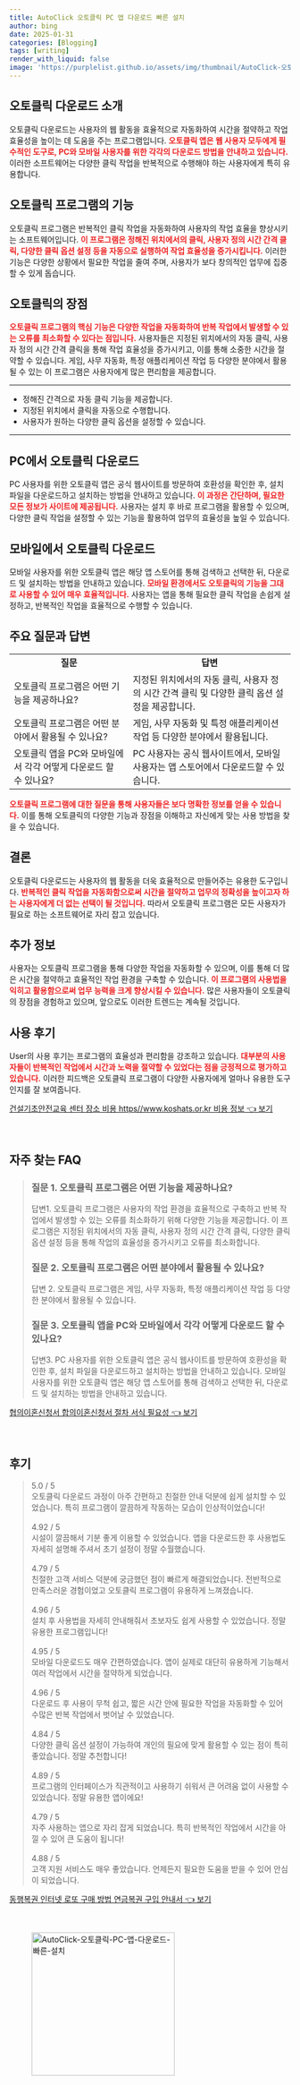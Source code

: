 ```yaml
---
title: AutoClick 오토클릭 PC 앱 다운로드 빠른 설치
author: bing
date: 2025-01-31
categories: [Blogging]
tags: [writing]
render_with_liquid: false
image: 'https://purplelist.github.io/assets/img/thumbnail/AutoClick-오토클릭-PC-앱-다운로드-빠른-설치.webp'
---
```



<h2 id='오토클릭 다운로드 소개'>오토클릭 다운로드 소개</h2>

<p>오토클릭 다운로드는 사용자의 웹 활동을 효율적으로 자동화하여 시간을 절약하고 작업 효율성을 높이는 데 도움을 주는 프로그램입니다. <b><span style="color: #ee2323;">오토클릭 앱은 웹 사용자 모두에게 필수적인 도구로, PC와 모바일 사용자를 위한 각각의 다운로드 방법을 안내하고 있습니다.</span></b> 이러한 소프트웨어는 다양한 클릭 작업을 반복적으로 수행해야 하는 사용자에게 특히 유용합니다.</p>

<h2 id='오토클릭 프로그램의 기능'>오토클릭 프로그램의 기능</h2>

<p>오토클릭 프로그램은 반복적인 클릭 작업을 자동화하여 사용자의 작업 효율을 향상시키는 소프트웨어입니다. <b><span style="color: #ee2323;">이 프로그램은 정해진 위치에서의 클릭, 사용자 정의 시간 간격 클릭, 다양한 클릭 옵션 설정 등을 자동으로 실행하여 작업 효율성을 증가시킵니다.</span></b> 이러한 기능은 다양한 상황에서 필요한 작업을 줄여 주며, 사용자가 보다 창의적인 업무에 집중할 수 있게 돕습니다.</p>

<h2 id='오토클릭의 장점'>오토클릭의 장점</h2>

<p><b><span style="color: #ee2323;">오토클릭 프로그램의 핵심 기능은 다양한 작업을 자동화하여 반복 작업에서 발생할 수 있는 오류를 최소화할 수 있다는 점입니다.</span></b> 사용자들은 지정된 위치에서의 자동 클릭, 사용자 정의 시간 간격 클릭을 통해 작업 효율성을 증가시키고, 이를 통해 소중한 시간을 절약할 수 있습니다. 게임, 사무 자동화, 특정 애플리케이션 작업 등 다양한 분야에서 활용될 수 있는 이 프로그램은 사용자에게 많은 편리함을 제공합니다.</p>

<hr />

<ul>
    <li>정해진 간격으로 자동 클릭 기능을 제공합니다.</li>
    <li>지정된 위치에서 클릭을 자동으로 수행합니다.</li>
    <li>사용자가 원하는 다양한 클릭 옵션을 설정할 수 있습니다.</li>
</ul>

<hr />

<h2 id='PC에서 오토클릭 다운로드'>PC에서 오토클릭 다운로드</h2>

<p>PC 사용자를 위한 오토클릭 앱은 공식 웹사이트를 방문하여 호환성을 확인한 후, 설치 파일을 다운로드하고 설치하는 방법을 안내하고 있습니다. <b><span style="color: #ee2323;">이 과정은 간단하며, 필요한 모든 정보가 사이트에 제공됩니다.</span></b> 사용자는 설치 후 바로 프로그램을 활용할 수 있으며, 다양한 클릭 작업을 설정할 수 있는 기능을 활용하여 업무의 효율성을 높일 수 있습니다.</p>

<h2 id='모바일에서 오토클릭 다운로드'>모바일에서 오토클릭 다운로드</h2>

<p>모바일 사용자를 위한 오토클릭 앱은 해당 앱 스토어를 통해 검색하고 선택한 뒤, 다운로드 및 설치하는 방법을 안내하고 있습니다. <b><span style="color: #ee2323;">모바일 환경에서도 오토클릭의 기능을 그대로 사용할 수 있어 매우 효율적입니다.</span></b> 사용자는 앱을 통해 필요한 클릭 작업을 손쉽게 설정하고, 반복적인 작업을 효율적으로 수행할 수 있습니다.</p>

<h2 id='주요 질문과 답변'>주요 질문과 답변</h2>

<table>
    <tr>
        <td style="text-align: center; height: 17px;"><b>질문</b></td>
        <td style="text-align: center; height: 17px;"><b>답변</b></td>
    </tr>
    <tr>
        <td>오토클릭 프로그램은 어떤 기능을 제공하나요?</td>
        <td>지정된 위치에서의 자동 클릭, 사용자 정의 시간 간격 클릭 및 다양한 클릭 옵션 설정을 제공합니다.</td>
    </tr>
    <tr>
        <td>오토클릭 프로그램은 어떤 분야에서 활용될 수 있나요?</td>
        <td>게임, 사무 자동화 및 특정 애플리케이션 작업 등 다양한 분야에서 활용됩니다.</td>
    </tr>
    <tr>
        <td>오토클릭 앱을 PC와 모바일에서 각각 어떻게 다운로드 할 수 있나요?</td>
        <td>PC 사용자는 공식 웹사이트에서, 모바일 사용자는 앱 스토어에서 다운로드할 수 있습니다.</td>
    </tr>
</table>

<p><b><span style="color: #ee2323;">오토클릭 프로그램에 대한 질문을 통해 사용자들은 보다 명확한 정보를 얻을 수 있습니다.</span></b> 이를 통해 오토클릭의 다양한 기능과 장점을 이해하고 자신에게 맞는 사용 방법을 찾을 수 있습니다.</p>

<h2 id='결론'>결론</h2>

<p>오토클릭 다운로드는 사용자의 웹 활동을 더욱 효율적으로 만들어주는 유용한 도구입니다. <b><span style="color: #ee2323;">반복적인 클릭 작업을 자동화함으로써 시간을 절약하고 업무의 정확성을 높이고자 하는 사용자에게 더 없는 선택이 될 것입니다.</span></b> 따라서 오토클릭 프로그램은 모든 사용자가 필요로 하는 소프트웨어로 자리 잡고 있습니다.</p>

<h2 id='추가 정보'>추가 정보</h2>

<p>사용자는 오토클릭 프로그램을 통해 다양한 작업을 자동화할 수 있으며, 이를 통해 더 많은 시간을 절약하고 효율적인 작업 환경을 구축할 수 있습니다. <b><span style="color: #ee2323;">이 프로그램의 사용법을 익히고 활용함으로써 업무 능력을 크게 향상시킬 수 있습니다.</span></b> 많은 사용자들이 오토클릭의 장점을 경험하고 있으며, 앞으로도 이러한 트렌드는 계속될 것입니다.</p>

<h2 id='사용 후기'>사용 후기</h2>

<p>User의 사용 후기는 프로그램의 효율성과 편리함을 강조하고 있습니다. <b><span style="color: #ee2323;">대부분의 사용자들이 반복적인 작업에서 시간과 노력을 절약할 수 있었다는 점을 긍정적으로 평가하고 있습니다.</span></b> 이러한 피드백은 오토클릭 프로그램이 다양한 사용자에게 얼마나 유용한 도구인지를 잘 보여줍니다.</p>


<p><a class="click-button" title="건설기초안전교육 센터 장소 비용 https//www.koshats.or.kr 비용 정보" href="https://purplelist.github.io/posts/%EA%B1%B4%EC%84%A4%EA%B8%B0%EC%B4%88%EC%95%88%EC%A0%84%EA%B5%90%EC%9C%A1-%EC%84%BC%ED%84%B0-%EC%9E%A5%EC%86%8C-%EB%B9%84%EC%9A%A9-httpswww.koshats.or.kr-%EB%B9%84%EC%9A%A9-%EC%A0%95%EB%B3%B4/" rel="dofollow">건설기초안전교육 센터 장소 비용 https//www.koshats.or.kr 비용 정보 👈 보기</a></p><br>
<h2 id='자주_찾는_FAQ'>자주 찾는 FAQ</h2>
<div itemscope="" itemtype="https://schema.org/FAQPage"> 
<blockquote> 
<div itemscope="" itemprop="mainEntity" itemtype="https://schema.org/Question"> 
<h3 itemprop="name">질문 1. 오토클릭 프로그램은 어떤 기능을 제공하나요?</h3> 
<div itemscope="" itemprop="acceptedAnswer" itemtype="https://schema.org/Answer"> 
<span itemprop="text"> 
<p>답변1. 오토클릭 프로그램은 사용자의 작업 환경을 효율적으로 구축하고 반복 작업에서 발생할 수 있는 오류를 최소화하기 위해 다양한 기능을 제공합니다. 이 프로그램은 지정된 위치에서의 자동 클릭, 사용자 정의 시간 간격 클릭, 다양한 클릭 옵션 설정 등을 통해 작업의 효율성을 증가시키고 오류를 최소화합니다.</p> 
</span> 
</div> 
</div> 

<div itemscope="" itemprop="mainEntity" itemtype="https://schema.org/Question"> 
<h3 itemprop="name">질문 2. 오토클릭 프로그램은 어떤 분야에서 활용될 수 있나요?</h3> 
<div itemscope="" itemprop="acceptedAnswer" itemtype="https://schema.org/Answer"> 
<span itemprop="text"> 
<p>답변 2. 오토클릭 프로그램은 게임, 사무 자동화, 특정 애플리케이션 작업 등 다양한 분야에서 활용될 수 있습니다.</p> 
</span> 
</div> 
</div> 

<div itemscope="" itemprop="mainEntity" itemtype="https://schema.org/Question"> 
<h3 itemprop="name">질문 3. 오토클릭 앱을 PC와 모바일에서 각각 어떻게 다운로드 할 수 있나요?</h3> 
<div itemscope="" itemprop="acceptedAnswer" itemtype="https://schema.org/Answer"> 
<span itemprop="text"> 
<p>답변3. PC 사용자를 위한 오토클릭 앱은 공식 웹사이트를 방문하여 호환성을 확인한 후, 설치 파일을 다운로드하고 설치하는 방법을 안내하고 있습니다. 모바일 사용자를 위한 오토클릭 앱은 해당 앱 스토어를 통해 검색하고 선택한 뒤, 다운로드 및 설치하는 방법을 안내하고 있습니다.</p> 
</span> 
</div> 
</div> 
</blockquote> 
</div>
<p><a class="click-button" title="협의이혼신청서 합의이혼신청서 절차 서식 필요성" href="https://purplelist.github.io/posts/%ED%98%91%EC%9D%98%EC%9D%B4%ED%98%BC%EC%8B%A0%EC%B2%AD%EC%84%9C-%ED%95%A9%EC%9D%98%EC%9D%B4%ED%98%BC%EC%8B%A0%EC%B2%AD%EC%84%9C-%EC%A0%88%EC%B0%A8-%EC%84%9C%EC%8B%9D-%ED%95%84%EC%9A%94%EC%84%B1/" rel="dofollow">협의이혼신청서 합의이혼신청서 절차 서식 필요성 👈 보기</a></p><br>
<h2 id='후기'>후기</h2>
<div itemscope itemtype="https://schema.org/Product">
  <blockquote>
  <div itemprop="review" itemscope itemtype="https://schema.org/Review">
      <div itemprop="reviewRating" itemscope itemtype="https://schema.org/Rating"> <span itemprop="ratingValue">5.0</span> / <span itemprop="bestRating">5</span> </div>
      <span itemprop="reviewBody">오토클릭 다운로드 과정이 아주 간편하고 친절한 안내 덕분에 쉽게 설치할 수 있었습니다. 특히 프로그램이 깔끔하게 작동하는 모습이 인상적이었습니다!</span>
  </div>
  <br>
  <div itemprop="review" itemscope itemtype="https://schema.org/Review">
      <div itemprop="reviewRating" itemscope itemtype="https://schema.org/Rating"> <span itemprop="ratingValue">4.92</span> / <span itemprop="bestRating">5</span> </div>
      <span itemprop="reviewBody">시설이 깔끔해서 기분 좋게 이용할 수 있었습니다. 앱을 다운로드한 후 사용법도 자세히 설명해 주셔서 초기 설정이 정말 수월했습니다.</span>
  </div>
  <br>
  <div itemprop="review" itemscope itemtype="https://schema.org/Review">
      <div itemprop="reviewRating" itemscope itemtype="https://schema.org/Rating"> <span itemprop="ratingValue">4.79</span> / <span itemprop="bestRating">5</span> </div>
      <span itemprop="reviewBody">친절한 고객 서비스 덕분에 궁금했던 점이 빠르게 해결되었습니다. 전반적으로 만족스러운 경험이었고 오토클릭 프로그램이 유용하게 느껴졌습니다.</span>
  </div>
  <br>
  <div itemprop="review" itemscope itemtype="https://schema.org/Review">
      <div itemprop="reviewRating" itemscope itemtype="https://schema.org/Rating"> <span itemprop="ratingValue">4.96</span> / <span itemprop="bestRating">5</span> </div>
      <span itemprop="reviewBody">설치 후 사용법을 자세히 안내해줘서 초보자도 쉽게 사용할 수 있었습니다. 정말 유용한 프로그램입니다!</span>
  </div>
  <br>
  <div itemprop="review" itemscope itemtype="https://schema.org/Review">
      <div itemprop="reviewRating" itemscope itemtype="https://schema.org/Rating"> <span itemprop="ratingValue">4.95</span> / <span itemprop="bestRating">5</span> </div>
      <span itemprop="reviewBody">모바일 다운로드도 매우 간편하였습니다. 앱이 실제로 대단히 유용하게 기능해서 여러 작업에서 시간을 절약하게 되었습니다.</span>
  </div>
  <br>
  <div itemprop="review" itemscope itemtype="https://schema.org/Review">
      <div itemprop="reviewRating" itemscope itemtype="https://schema.org/Rating"> <span itemprop="ratingValue">4.96</span> / <span itemprop="bestRating">5</span> </div>
      <span itemprop="reviewBody">다운로드 후 사용이 무척 쉽고, 짧은 시간 안에 필요한 작업을 자동화할 수 있어 수많은 반복 작업에서 벗어날 수 있었습니다.</span>
  </div>
  <br>
  <div itemprop="review" itemscope itemtype="https://schema.org/Review">
      <div itemprop="reviewRating" itemscope itemtype="https://schema.org/Rating"> <span itemprop="ratingValue">4.84</span> / <span itemprop="bestRating">5</span> </div>
      <span itemprop="reviewBody">다양한 클릭 옵션 설정이 가능하여 개인의 필요에 맞게 활용할 수 있는 점이 특히 좋았습니다. 정말 추천합니다!</span>
  </div>
  <br>
  <div itemprop="review" itemscope itemtype="https://schema.org/Review">
      <div itemprop="reviewRating" itemscope itemtype="https://schema.org/Rating"> <span itemprop="ratingValue">4.89</span> / <span itemprop="bestRating">5</span> </div>
      <span itemprop="reviewBody">프로그램의 인터페이스가 직관적이고 사용하기 쉬워서 큰 어려움 없이 사용할 수 있었습니다. 정말 유용한 앱이에요!</span>
  </div>
  <br>
  <div itemprop="review" itemscope itemtype="https://schema.org/Review">
      <div itemprop="reviewRating" itemscope itemtype="https://schema.org/Rating"> <span itemprop="ratingValue">4.79</span> / <span itemprop="bestRating">5</span> </div>
      <span itemprop="reviewBody">자주 사용하는 앱으로 자리 잡게 되었습니다. 특히 반복적인 작업에서 시간을 아낄 수 있어 큰 도움이 됩니다!</span>
  </div>
  <br>
  <div itemprop="review" itemscope itemtype="https://schema.org/Review">
      <div itemprop="reviewRating" itemscope itemtype="https://schema.org/Rating"> <span itemprop="ratingValue">4.88</span> / <span itemprop="bestRating">5</span> </div>
      <span itemprop="reviewBody">고객 지원 서비스도 매우 좋았습니다. 언제든지 필요한 도움을 받을 수 있어 안심이 되었습니다.</span>
  </div>
  </blockquote>
</div>
<p><a class="click-button" title="동행복권 인터넷 로또 구매 방법 연금복권 구입 안내서" href="https://purplelist.github.io/posts/%EB%8F%99%ED%96%89%EB%B3%B5%EA%B6%8C-%EC%9D%B8%ED%84%B0%EB%84%B7-%EB%A1%9C%EB%98%90-%EA%B5%AC%EB%A7%A4-%EB%B0%A9%EB%B2%95-%EC%97%B0%EA%B8%88%EB%B3%B5%EA%B6%8C-%EA%B5%AC%EC%9E%85-%EC%95%88%EB%82%B4%EC%84%9C/" rel="dofollow">동행복권 인터넷 로또 구매 방법 연금복권 구입 안내서 👈 보기</a></p><br>
<figure class="image"><img src="https://purplelist.github.io/assets/img/thumbnail/AutoClick-오토클릭-PC-앱-다운로드-빠른-설치.webp" alt="AutoClick-오토클릭-PC-앱-다운로드-빠른-설치" width="256" height="256"></figure>